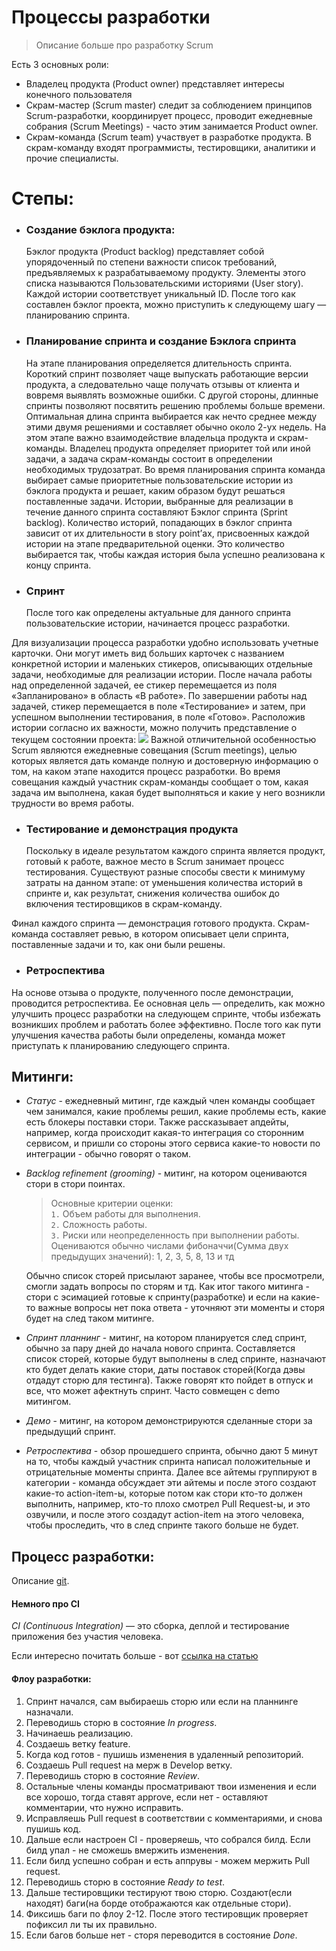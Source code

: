# Процессы разработки

> Описание больше про разработку Scrum

Есть 3 основных роли:

* Владелец продукта (Product owner) представляет интересы конечного пользователя
* Скрам-мастер (Scrum master) следит за соблюдением принципов Scrum-разработки, координирует процесс, проводит ежедневные собрания (Scrum Meetings) - часто этим занимается Product owner.
* Скрам-команда (Scrum team) участвует в разработке продукта. В скрам-команду входят программисты, тестировщики, аналитики и прочие специалисты.

# Степы:

* ### Создание бэклога продукта:
  Бэклог продукта (Product backlog) представляет собой упорядоченный по степени важности список требований, предъявляемых к разрабатываемому продукту. Элементы этого списка называются Пользовательскими историями (User story). Каждой истории соответствует уникальный ID.
 После того как составлен бэклог проекта, можно приступить к следующему шагу — планированию спринта.
* ### Планирование спринта и создание Бэклога спринта
  На этапе планирования определяется длительность спринта. Короткий спринт позволяет чаще выпускать работающие версии продукта, а следовательно чаще получать отзывы от клиента и вовремя выявлять возможные ошибки. С другой стороны, длинные спринты позволяют посвятить решению проблемы больше времени. Оптимальная длина спринта выбирается как нечто среднее между этими двумя решениями и составляет обычно около 2-ух недель. На этом этапе важно взаимодействие владельца продукта и скрам-команды. Владелец продукта определяет приоритет той или иной задачи, а задача скрам-команды состоит в определении необходимых трудозатрат.
  Во время планирования спринта команда выбирает самые приоритетные пользовательские истории из бэклога продукта и решает, каким образом будут решаться поставленные задачи. Истории, выбранные для реализации в течение данного спринта составляют Бэклог спринта (Sprint backlog). Количество историй, попадающих в бэклог спринта зависит от их длительности в story point’ах, присвоенных каждой истории на этапе предварительной оценки. Это количество выбирается так, чтобы каждая история была успешно реализована к концу спринта.
* ### Спринт
  После того как определены актуальные для данного спринта пользовательские истории, начинается процесс разработки.

Для визуализации процесса разработки удобно использовать учетные карточки. Они могут иметь вид больших карточек с названием конкретной истории и маленьких стикеров, описывающих отдельные задачи, необходимые для реализации истории. После начала работы над определенной задачей, ее стикер перемещается из поля «Запланировано» в область «В работе». По завершении работы над задачей, стикер перемещается в поле «Тестирование» и затем, при успешном выполнении тестирования, в поле «Готово». Расположив истории согласно их важности, можно получить представление о текущем состоянии проекта:
    ![](https://xbsoftware.ru/wp-content/uploads/2015/06/scrum.png)
Важной отличительной особенностью Scrum являются ежедневные совещания (Scrum meetings), целью которых является дать команде полную и достоверную информацию о том, на каком этапе находится процесс разработки. Во время совещания каждый участник скрам-команды сообщает о том, какая задача им выполнена, какая будет выполняться и какие у него возникли трудности во время работы.

* ### Тестирование и демонстрация продукта
  Поскольку в идеале результатом каждого спринта является продукт, готовый к работе, важное место в Scrum занимает процесс тестирования. Существуют разные способы свести к минимуму затраты на данном этапе: от уменьшения количества историй в спринте и, как результат, снижения количества ошибок до включения тестировщиков в скрам-команду.

Финал каждого спринта — демонстрация готового продукта. Скрам-команда составляет ревью, в котором описывает цели спринта, поставленные задачи и то, как они были решены.

* ### Ретроспектива
На основе отзыва о продукте, полученного после демонстрации, проводится ретроспектива. Ее основная цель — определить, как можно улучшить процесс разработки на следующем спринте, чтобы избежать возникших проблем и работать более эффективно. После того как пути улучшения качества работы были определены, команда может приступать к планированию следующего спринта.

## Митинги:
 * _Статус_ - ежедневный митинг, где каждый член команды сообщает чем занимался, какие проблемы решил, какие проблемы есть, какие есть блокеры поставки стори. Также рассказывает апдейты, например, когда происходит какая-то интеграция со сторонним сервисом, и пришли со стороны этого сервиса какие-то новости по интеграции - обычно говорят о таком.
 * _Backlog refinement (grooming)_ - митинг, на котором оцениваются стори в стори поинтах.
    > Основные критерии оценки:  
    `1.` Объем работы для выполнения. \
    `2.` Сложность работы. \
    `3.` Риски или неопределенность при выполнении работы. \
     Оцениваются обычно числами фибоначчи(Сумма двух предыдущих значений): 1, 2, 3, 5, 8, 13 и тд

    Обычно список сторей присылают заранее, чтобы все просмотрели, смогли задать вопросы по сторям и тд.
    Как итог такого митинга - стори с эсимацией готовые к спринту(разработке) и если на какие-то важные вопросы нет пока ответа - уточняют эти моменты и сторя будет на след таком митинге.

 * _Спринт планнинг_ - митинг, на котором планируется след спринт, обычно за пару дней до начала нового спринта. Составляется список сторей, которые будут выполнены в след спринте, назначают кто будет делать какие стори, даты поставок сторей(Когда дэвы отдадут сторю для тестинга). Также говорят кто пойдет в отпуск и все, что может афектнуть спринт. Часто совмещен с demo митингом.
 * _Демо_ - митинг, на котором демонстрируются сделанные стори за предыдущий спринт.
 * _Ретроспектива_ - обзор прошедшего спринта, обычно дают 5 минут на то, чтобы каждый участник спринта написал положительные и отрицательные моменты спринта. Далее все айтемы группируют в категории - команда обсуждает эти айтемы и после этого создают какие-то action-item-ы, которые потом как стори кто-то должен выполнить, например, кто-то плохо смотрел Pull Request-ы, и это озвучили, 
и после этого создадут action-item на этого человека, чтобы проследить, что в след спринте такого больше не будет.

## Процесс разработки:
 Описание [git](git.md).
 
#### Немного про CI
_CI (Continuous Integration)_ — это сборка, деплой и тестирование приложения без участия человека.

Если интересно почитать больше - вот [ссылка на статью](https://habr.com/ru/post/508216/)

#### Флоу разработки:

1) Спринт начался, сам выбираешь сторю или если на планнинге назначали.
2) Переводишь сторю в состояние _In progress_.
3) Начинаешь реализацию.
4) Создаешь ветку feature.
5) Когда код готов - пушишь изменения в удаленный репозиторий.
6) Создаешь Pull request на мерж в Develop ветку.
7) Переводишь сторю в состояние _Review_.
8) Остальные члены команды просматривают твои изменения и если все хорошо, тогда ставят approve, если нет - оставляют комментарии, что нужно исправить.
9) Исправляешь Pull request в соответствии с комментариями, и снова пушишь код. 
10) Дальше если настроен CI - проверяешь, что собрался билд. Если билд упал - не сможешь вмержить изменения.
11) Если билд успешно собран и есть аппрувы - можем мержить Pull request.
12) Переводишь сторю в состояние _Ready to test_.
13) Дальше тестировщики тестируют твою сторю. Создают(если находят) баги(на борде отображаются как отдельные стори).
14) Фиксишь баги по флоу 2-12. После этого тестировщик проверяет пофиксил ли ты их правильно.
15) Если багов больше нет - сторя переводится в состояние _Done_.